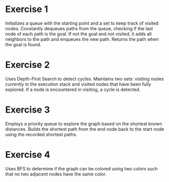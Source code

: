 # Exercise 1
Initializes a queue with the starting point and a set to keep track of visited nodes.
Constantly dequeues paths from the queue, checking if the last node of each path is the goal.
If not the goal and not visited, it adds all neighbors to the path and enqueues the new path.
Returns the path when the goal is found.

# Exercise 2
Uses Depth-First Search to detect cycles.
Maintains two sets: visiting nodes currently in the execution stack and visited nodes that have been fully explored.
If a node is encountered in visiting, a cycle is detected.

# Exercise 3
Employs a priority queue to explore the graph based on the shortest known distances.
Builds the shortest path from the end node back to the start node using the recorded shortest paths.

# Exercise 4
Uses BFS to determine if the graph can be colored using two colors such that no two adjacent nodes have the same color.